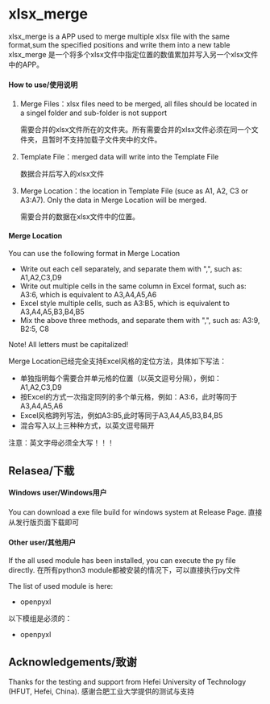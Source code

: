 # xlsx_merge

xlsx_merge is a APP used to merge multiple xlsx file with the same format,sum the specified positions and write them into a new table
xlsx_merge 是一个将多个xlsx文件中指定位置的数值累加并写入另一个xlsx文件中的APP。

#### How to use/使用说明

1.  Merge Files：xlsx files need to be merged, all files should be located in a singel folder and sub-folder is not support

    需要合并的xlsx文件所在的文件夹。所有需要合并的xlsx文件必须在同一个文件夹，且暂时不支持加载子文件夹中的文件。

2.  Template File：merged data will write into the Template File

    数据合并后写入的xlsx文件

3.  Merge Location：the location in Template File (suce as A1, A2, C3 or A3:A7). Only the data in Merge Location will be merged.

    需要合并的数据在xlsx文件中的位置。

#### Merge Location

You can use the following format in Merge Location

- Write out each cell separately, and separate them with ",", such as: A1,A2,C3,D9
- Write out multiple cells in the same column in Excel format, such as: A3:6, which is equivalent to A3,A4,A5,A6 
- Excel style multiple cells, such as A3:B5, which is equivalent to A3,A4,A5,B3,B4,B5 
- Mix the above three methods, and separate them with ",", such as: A3:9, B2:5, C8

Note! All letters must be capitalized!

Merge Location已经完全支持Excel风格的定位方法，具体如下写法：

- 单独指明每个需要合并单元格的位置（以英文逗号分隔），例如：A1,A2,C3,D9
- 按Excel的方式一次指定同列的多个单元格，例如：A3:6，此时等同于A3,A4,A5,A6
- Excel风格跨列写法，例如A3:B5,此时等同于A3,A4,A5,B3,B4,B5
- 混合写入以上三种种方式，以英文逗号隔开

注意：英文字母必须全大写！！！

## Relasea/下载

#### Windows user/Windows用户
You can download a exe file build for windows system at Release Page.
直接从发行版页面下载即可

#### Other user/其他用户
If the all used module has been installed, you can execute the py file directly.
在所有python3 module都被安装的情况下，可以直接执行py文件

The list of used module is here:
* openpyxl

以下模组是必须的：
* openpyxl

## Acknowledgements/致谢
Thanks for the testing and support from Hefei University of Technology (HFUT, Hefei, China).
感谢合肥工业大学提供的测试与支持
